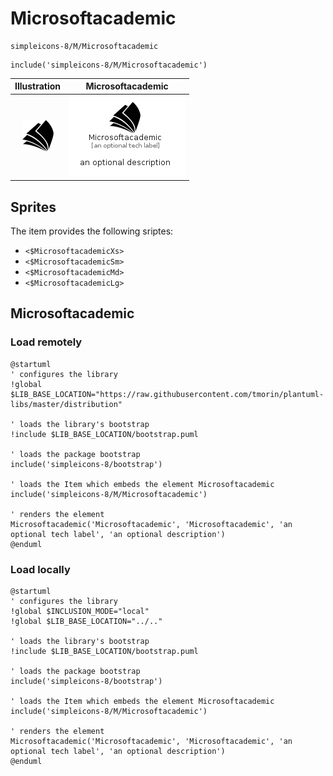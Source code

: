 # Microsoftacademic


```text
simpleicons-8/M/Microsoftacademic
```

```text
include('simpleicons-8/M/Microsoftacademic')
```



| Illustration | Microsoftacademic |
| :---: | :---: |
| ![illustration for Illustration](../../simpleicons-8/M/Microsoftacademic.png) | ![illustration for Microsoftacademic](../../simpleicons-8/M/Microsoftacademic.Local.png) |



## Sprites
The item provides the following sriptes:

- `<$MicrosoftacademicXs>`
- `<$MicrosoftacademicSm>`
- `<$MicrosoftacademicMd>`
- `<$MicrosoftacademicLg>`





## Microsoftacademic

### Load remotely
```plantuml
@startuml
' configures the library
!global $LIB_BASE_LOCATION="https://raw.githubusercontent.com/tmorin/plantuml-libs/master/distribution"

' loads the library's bootstrap
!include $LIB_BASE_LOCATION/bootstrap.puml

' loads the package bootstrap
include('simpleicons-8/bootstrap')

' loads the Item which embeds the element Microsoftacademic
include('simpleicons-8/M/Microsoftacademic')

' renders the element
Microsoftacademic('Microsoftacademic', 'Microsoftacademic', 'an optional tech label', 'an optional description')
@enduml
```

### Load locally
```plantuml
@startuml
' configures the library
!global $INCLUSION_MODE="local"
!global $LIB_BASE_LOCATION="../.."

' loads the library's bootstrap
!include $LIB_BASE_LOCATION/bootstrap.puml

' loads the package bootstrap
include('simpleicons-8/bootstrap')

' loads the Item which embeds the element Microsoftacademic
include('simpleicons-8/M/Microsoftacademic')

' renders the element
Microsoftacademic('Microsoftacademic', 'Microsoftacademic', 'an optional tech label', 'an optional description')
@enduml
```


